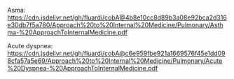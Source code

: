 Asma: https://cdn.jsdelivr.net/gh/fluardi/cobA@4b8e10cc8d89b3a08e92bca2d316e30db7f5a780/Approach%20to%20Internal%20Medicine/Pulmonary/Asthma-%20ApproachToInternalMedicine.pdf

Acute dyspnea:
https://cdn.jsdelivr.net/gh/fluardi/cobA@c6e959fbe921a1669576f45e1dd098cfa57a5e69/Approach%20to%20Internal%20Medicine/Pulmonary/Acute%20Dyspnea-%20ApproachToInternalMedicine.pdf
